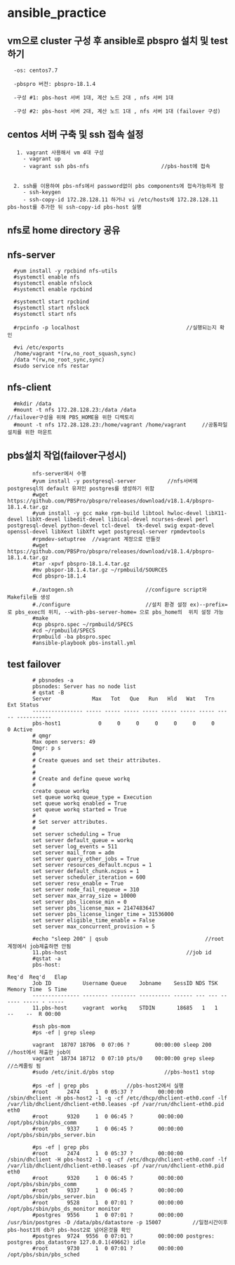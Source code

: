 # ansible_practice
vm으로 cluster 구성 후 ansible로 pbspro 설치 및 test하기
------------------------------------------------------------------------------------------------------------------------------------
      -os: centos7.7

      -pbspro 버전: pbspro-18.1.4

      -구성 #1: pbs-host 서버 1대, 계산 노드 2대 , nfs 서버 1대

      -구성 #2: pbs-host 서버 2대, 계산 노드 1대 , nfs 서버 1대 (failover 구성)


   centos 서버 구축 및 ssh 접속 설정
   ------------------------------------------------------------------------------------------------------------------------------------
       1. vagrant 사용해서 vm 4대 구성
         - vagrant up
         - vagrant ssh pbs-nfs                       //pbs-host에 접속


      2. ssh를 이용하여 pbs-nfs에서 password없이 pbs components에 접속가능하게 함
         - ssh-keygen
         - ssh-copy-id 172.28.128.11 하거나 vi /etc/hosts에 172.28.128.11 pbs-host를 추가한 뒤 ssh-copy-id pbs-host 실행
   
   
   
   
   
   nfs로 home directory 공유
   ------------------------------------------------------------------------------------------------------------------------------------



   nfs-server 
   ----------
      #yum install -y rpcbind nfs-utils
      #systemctl enable nfs
      #systemctl enable nfslock
      #systemctl enable rpcbind
      
      #systemctl start rpcbind
      #systemctl start nfslock
      #systemctl start nfs 

      #rpcinfo -p localhost                                  //실행되는지 확인

      #vi /etc/exports
      /home/vagrant *(rw,no_root_squash,sync)
      /data *(rw,no_root_sync,sync)
      #sudo service nfs restar



   nfs-client
   ----------
      #mkdir /data
      #mount -t nfs 172.28.128.23:/data /data                     //failover구성을 위해 PBS_HOME을 위한 디렉토리
      #mount -t nfs 172.28.128.23:/home/vagrant /home/vagrant     //공통파일 설치를 위한 마운트


   pbs설치 작업(failover구성시)
   ----------------
            nfs-server에서 수행
            #yum install -y postgresql-server          //nfs서버에 postgresql의 default 유저인 postgres를 생성하기 위함
            #wget https://github.com/PBSPro/pbspro/releases/download/v18.1.4/pbspro-18.1.4.tar.gz
            #yum install -y gcc make rpm-build libtool hwloc-devel libX11-devel libXt-devel libedit-devel libical-devel ncurses-devel perl postgresql-devel python-devel tcl-devel  tk-devel swig expat-devel openssl-devel libXext libXft wget postgresql-server rpmdevtools
            #rpmdev-setuptree  //vagrant 계정으로 만들것
            #wget https://github.com/PBSPro/pbspro/releases/download/v18.1.4/pbspro-18.1.4.tar.gz
            #tar -xpvf pbspro-18.1.4.tar.gz
            #mv pbspor-18.1.4.tar.gz ~/rpmbuild/SOURCES
            #cd pbspro-18.1.4

            #./autogen.sh                       //configure script와 Makefile들 생성
            #./configure                        //설치 환경 설정 ex)--prefix= 로 pbs_exec의 위치, --with-pbs-server-home= 으로 pbs_home의  위치 설정 가능
            #make
            #cp pbspro.spec ~/rpmbuild/SPECS
            #cd ~/rpmbuild/SPECS
            #rpmbuild -ba pbspro.spec
            #ansible-playbook pbs-install.yml

   
  
   
            
            
   test failover
   -------------
            # pbsnodes -a
            pbsnodes: Server has no node list
            # qstat -B
            Server             Max   Tot   Que   Run   Hld   Wat   Trn   Ext Status
            ---------------- ----- ----- ----- ----- ----- ----- ----- ----- -----------
            pbs-host1            0     0     0     0     0     0     0     0 Active
            # qmgr
            Max open servers: 49
            Qmgr: p s
            #
            # Create queues and set their attributes.
            #
            #
            # Create and define queue workq
            #
            create queue workq
            set queue workq queue_type = Execution
            set queue workq enabled = True
            set queue workq started = True
            #
            # Set server attributes.
            #
            set server scheduling = True
            set server default_queue = workq
            set server log_events = 511
            set server mail_from = adm
            set server query_other_jobs = True
            set server resources_default.ncpus = 1
            set server default_chunk.ncpus = 1
            set server scheduler_iteration = 600
            set server resv_enable = True
            set server node_fail_requeue = 310
            set server max_array_size = 10000
            set server pbs_license_min = 0
            set server pbs_license_max = 2147483647
            set server pbs_license_linger_time = 31536000
            set server eligible_time_enable = False
            set server max_concurrent_provision = 5
            
            #echo "sleep 200" | qsub                               //root계정에서 job제출하면 안됨
            11.pbs-host                                      //job id
            #qstat -a
            pbs-host:
                                                                        Req'd  Req'd   Elap
            Job ID          Username Queue    Jobname    SessID NDS TSK Memory Time  S Time
            --------------- -------- -------- ---------- ------ --- --- ------ ----- - -----
            11.pbs-host     vagrant  workq    STDIN       18685   1   1    --    --  R 00:00

            #ssh pbs-mom
            #ps -ef | grep sleep

            vagrant  18707 18706  0 07:06 ?        00:00:00 sleep 200               //host에서 제출한 job이 
            vagrant  18734 18712  0 07:10 pts/0    00:00:00 grep sleep              //스케줄링 됨
            #sudo /etc/init.d/pbs stop                //pbs-host1 stop
            
            #ps -ef | grep pbs            //pbs-host2에서 실행
            #root      2474     1  0 05:37 ?        00:00:00 /sbin/dhclient -H pbs-host2 -1 -q -cf /etc/dhcp/dhclient-eth0.conf -lf /var/lib/dhclient/dhclient-eth0.leases -pf /var/run/dhclient-eth0.pid eth0
            #root      9320     1  0 06:45 ?        00:00:00 /opt/pbs/sbin/pbs_comm
            #root      9337     1  0 06:45 ?        00:00:00 /opt/pbs/sbin/pbs_server.bin
            
            #ps -ef | grep pbs
            #root      2474     1  0 05:37 ?        00:00:00 /sbin/dhclient -H pbs-host2 -1 -q -cf /etc/dhcp/dhclient-eth0.conf -lf /var/lib/dhclient/dhclient-eth0.leases -pf /var/run/dhclient-eth0.pid eth0
            #root      9320     1  0 06:45 ?        00:00:00 /opt/pbs/sbin/pbs_comm
            #root      9337     1  0 06:45 ?        00:00:00 /opt/pbs/sbin/pbs_server.bin
            #root      9528     1  0 07:01 ?        00:00:00 /opt/pbs/sbin/pbs_ds_monitor monitor
            #postgres  9556     1  0 07:01 ?        00:00:00 /usr/bin/postgres -D /data/pbs/datastore -p 15007          //일정시간이후 pbs-host1의 db가 pbs-host2로 넘어온것을 확인
            #postgres  9724  9556  0 07:01 ?        00:00:00 postgres: postgres pbs_datastore 127.0.0.1(49662) idle
            #root      9730     1  0 07:01 ?        00:00:00 /opt/pbs/sbin/pbs_sched
            
            

            
    
   
